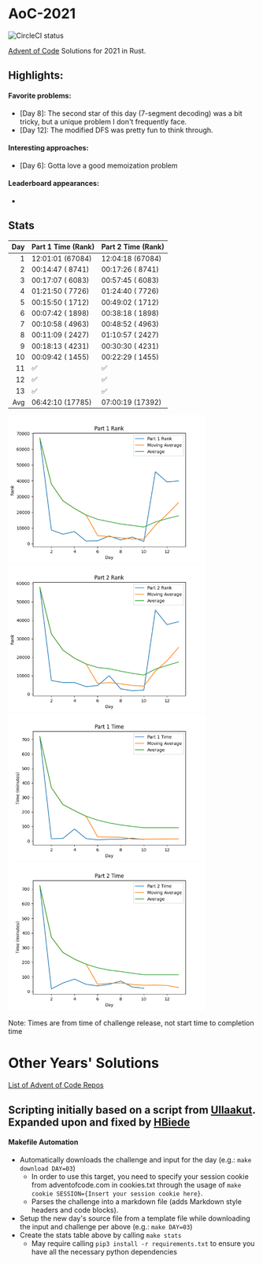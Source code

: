 # AoC-2021
![CircleCI status](https://circleci.com/gh/hbiede/AoC-2020.svg?style=svg)

[Advent of Code](https://adventofcode.com) Solutions for 2021 in Rust.

## Highlights:

#### Favorite problems:

* [Day 8]: The second star of this day (7-segment decoding) was a bit tricky, but a unique problem I don't frequently face.
* [Day 12]: The modified DFS was pretty fun to think through.

#### Interesting approaches:

* [Day 6]: Gotta love a good memoization problem

#### Leaderboard appearances:

* 

## Stats
| Day | Part 1 Time (Rank) | Part 2 Time (Rank) |
| --: | ------------------ | ------------------ |
|   1 | 12:01:01 (67084)   | 12:04:18 (67084)   |
|   2 | 00:14:47 ( 8741)   | 00:17:26 ( 8741)   |
|   3 | 00:17:07 ( 6083)   | 00:57:45 ( 6083)   |
|   4 | 01:21:50 ( 7726)   | 01:24:40 ( 7726)   |
|   5 | 00:15:50 ( 1712)   | 00:49:02 ( 1712)   |
|   6 | 00:07:42 ( 1898)   | 00:38:18 ( 1898)   |
|   7 | 00:10:58 ( 4963)   | 00:48:52 ( 4963)   |
|   8 | 00:11:09 ( 2427)   | 01:10:57 ( 2427)   |
|   9 | 00:18:13 ( 4231)   | 00:30:30 ( 4231)   |
|  10 | 00:09:42 ( 1455)   | 00:22:29 ( 1455)   |
|  11 | ✅                  | ✅                  |
|  12 | ✅                  | ✅                  |
|  13 | ✅                  | ✅                  |
| Avg | 06:42:10 (17785)   | 07:00:19 (17392)   |


<!--suppress CheckImageSize -->
<img alt="Part 1 Rank" src="statsImages/part1rank.png" width=400> <img alt="Part 2 Rank" src="statsImages/part2rank.png" width=400>
<img alt="Part 1 Time Stats" src="statsImages/part1time.png" width=400> <img alt="Part 2 Time Stats" src="statsImages/part2time.png" width=400>

Note: Times are from time of challenge release, not start time to completion time

# Other Years' Solutions
[List of Advent of Code Repos](https://github.com/hbiede/hbiede/blob/main/aoc.md)

## Scripting initially based on a script from [Ullaakut](https://github.com/Ullaakut/aoc19). Expanded upon and fixed by [HBiede](https://github.com/hbiede)
#### Makefile Automation
* Automatically downloads the challenge and input for the day (e.g.: `make download DAY=03`)
  * In order to use this target, you need to specify your session cookie from adventofcode.com in cookies.txt through the usage of `make cookie SESSION={Insert your session cookie here}`.
  * Parses the challenge into a markdown file (adds Markdown style headers and code blocks).
* Setup the new day's source file from a template file while downloading the input and challenge per above (e.g.: `make DAY=03`)
* Create the stats table above by calling `make stats`
  * May require calling `pip3 install -r requirements.txt` to ensure you have all the necessary python dependencies
